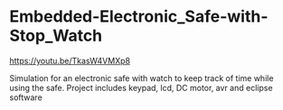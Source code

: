 # Embedded-Electronic_Safe-with-Stop_Watch

https://youtu.be/TkasW4VMXp8

Simulation for an electronic safe with watch to keep track of time while using the safe. Project includes keypad, lcd, DC motor, avr and eclipse software
